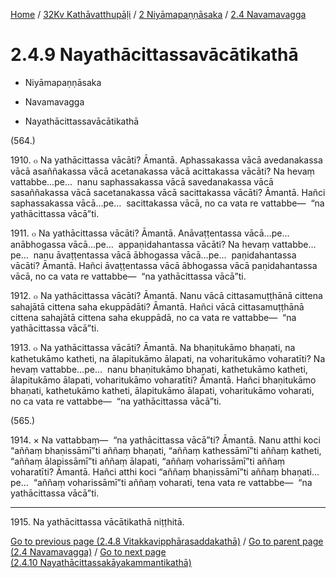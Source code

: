 
[Home](/) / [32Kv Kathāvatthupāḷi](../...md) / [2 Niyāmapaṇṇāsaka](...md) / [2.4 Navamavagga](../32Kv/2/2.4.md)

# 2.4.9 Nayathācittassavācātikathā

* Niyāmapaṇṇāsaka

* Navamavagga

* Nayathācittassavācātikathā

(564.)

1910\. ๐ Na yathācittassa vācāti? Āmantā. Aphassakassa vācā avedanakassa vācā asaññakassa vācā acetanakassa vācā acittakassa vācāti? Na hevaṃ vattabbe…pe…  nanu saphassakassa vācā savedanakassa vācā sasaññakassa vācā sacetanakassa vācā sacittakassa vācāti? Āmantā. Hañci saphassakassa vācā…pe…  sacittakassa vācā, no ca vata re vattabbe—  “na yathācittassa vācā”ti.

1911\. ๐ Na yathācittassa vācāti? Āmantā. Anāvaṭṭentassa vācā…pe…  anābhogassa vācā…pe…  appaṇidahantassa vācāti? Na hevaṃ vattabbe…pe…  nanu āvaṭṭentassa vācā ābhogassa vācā…pe…  paṇidahantassa vācāti? Āmantā. Hañci āvaṭṭentassa vācā ābhogassa vācā paṇidahantassa vācā, no ca vata re vattabbe—  “na yathācittassa vācā”ti.

1912\. ๐ Na yathācittassa vācāti? Āmantā. Nanu vācā cittasamuṭṭhānā cittena sahajātā cittena saha ekuppādāti? Āmantā. Hañci vācā cittasamuṭṭhānā cittena sahajātā cittena saha ekuppādā, no ca vata re vattabbe—  “na yathācittassa vācā”ti.

1913\. ๐ Na yathācittassa vācāti? Āmantā. Na bhaṇitukāmo bhaṇati, na kathetukāmo katheti, na ālapitukāmo ālapati, na voharitukāmo voharatīti? Na hevaṃ vattabbe…pe…  nanu bhaṇitukāmo bhaṇati, kathetukāmo katheti, ālapitukāmo ālapati, voharitukāmo voharatīti? Āmantā. Hañci bhaṇitukāmo bhaṇati, kathetukāmo katheti, ālapitukāmo ālapati, voharitukāmo voharati, no ca vata re vattabbe—  “na yathācittassa vācā”ti.

(565.)

1914\. × Na vattabbaṃ—  “na yathācittassa vācā”ti? Āmantā. Nanu atthi koci “aññaṃ bhaṇissāmī”ti aññaṃ bhaṇati, “aññaṃ kathessāmī”ti aññaṃ katheti, “aññaṃ ālapissāmī”ti aññaṃ ālapati, “aññaṃ voharissāmī”ti aññaṃ voharatīti? Āmantā. Hañci atthi koci “aññaṃ bhaṇissāmī”ti aññaṃ bhaṇati…pe…  “aññaṃ voharissāmī”ti aññaṃ voharati, tena vata re vattabbe—  “na yathācittassa vācā”ti.

---

1915\. Na yathācittassa vācātikathā niṭṭhitā.



[Go to previous page (2.4.8 Vitakkavipphārasaddakathā)](2.4.8.md) / [Go to parent page (2.4 Navamavagga)](../32Kv/2/2.4.md) / [Go to next page (2.4.10 Nayathācittassakāyakammantikathā)](2.4.10.md)


